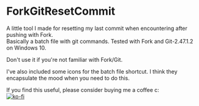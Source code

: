 # ForkGitResetCommit  
A little tool I made for resetting my last commit when encountering after pushing with Fork.  
Basically a batch file with git commands. Tested with Fork and Git-2.47.1.2 on Windows 10.  

Don't use it if you're not familiar with Fork/Git.  

I've also included some icons for the batch file shortcut. I think they encapsulate the mood when you need to do this.  


If you find this useful, please consider buying me a coffee c:  
[![ko-fi](https://ko-fi.com/img/githubbutton_sm.svg)](https://ko-fi.com/F1F6IPV5V)
